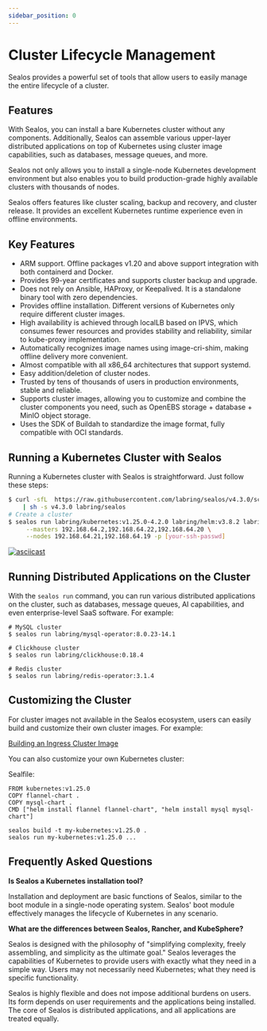 ```yaml
---
sidebar_position: 0
---
```


# Cluster Lifecycle Management

Sealos provides a powerful set of tools that allow users to easily manage the entire lifecycle of a cluster.

## Features

With Sealos, you can install a bare Kubernetes cluster without any components. Additionally, Sealos can assemble various upper-layer distributed applications on top of Kubernetes using cluster image capabilities, such as databases, message queues, and more.

Sealos not only allows you to install a single-node Kubernetes development environment but also enables you to build production-grade highly available clusters with thousands of nodes.

Sealos offers features like cluster scaling, backup and recovery, and cluster release. It provides an excellent Kubernetes runtime experience even in offline environments.

## Key Features

- ARM support. Offline packages v1.20 and above support integration with both containerd and Docker.
- Provides 99-year certificates and supports cluster backup and upgrade.
- Does not rely on Ansible, HAProxy, or Keepalived. It is a standalone binary tool with zero dependencies.
- Provides offline installation. Different versions of Kubernetes only require different cluster images.
- High availability is achieved through localLB based on IPVS, which consumes fewer resources and provides stability and reliability, similar to kube-proxy implementation.
- Automatically recognizes image names using image-cri-shim, making offline delivery more convenient.
- Almost compatible with all x86_64 architectures that support systemd.
- Easy addition/deletion of cluster nodes.
- Trusted by tens of thousands of users in production environments, stable and reliable.
- Supports cluster images, allowing you to customize and combine the cluster components you need, such as OpenEBS storage + database + MinIO object storage.
- Uses the SDK of Buildah to standardize the image format, fully compatible with OCI standards.

## Running a Kubernetes Cluster with Sealos

Running a Kubernetes cluster with Sealos is straightforward. Just follow these steps:

```bash
$ curl -sfL  https://raw.githubusercontent.com/labring/sealos/v4.3.0/scripts/install.sh \
    | sh -s v4.3.0 labring/sealos
# Create a cluster
$ sealos run labring/kubernetes:v1.25.0-4.2.0 labring/helm:v3.8.2 labring/calico:v3.24.1 \
     --masters 192.168.64.2,192.168.64.22,192.168.64.20 \
     --nodes 192.168.64.21,192.168.64.19 -p [your-ssh-passwd]
```

[![asciicast](https://asciinema.org/a/519263.svg)](https://asciinema.org/a/519263?speed=3)

## Running Distributed Applications on the Cluster

With the `sealos run` command, you can run various distributed applications on the cluster, such as databases, message queues, AI capabilities, and even enterprise-level SaaS software. For example:

```shell
# MySQL cluster
$ sealos run labring/mysql-operator:8.0.23-14.1

# Clickhouse cluster
$ sealos run labring/clickhouse:0.18.4

# Redis cluster
$ sealos run labring/redis-operator:3.1.4
```

## Customizing the Cluster

For cluster images not available in the Sealos ecosystem, users can easily build and customize their own cluster images. For example:

[Building an Ingress Cluster Image](/self-hosting/lifecycle-management/quick-start/build-ingress-cluster-image.md)

You can also customize your own Kubernetes cluster:

Sealfile:

```shell
FROM kubernetes:v1.25.0
COPY flannel-chart .
COPY mysql-chart .
CMD ["helm install flannel flannel-chart", "helm install mysql mysql-chart"]
```

```shell
sealos build -t my-kubernetes:v1.25.0 .
sealos run my-kubernetes:v1.25.0 ...
```

## Frequently Asked Questions

**Is Sealos a Kubernetes installation tool?**

Installation and deployment are basic functions of Sealos, similar to the boot module in a single-node operating system. Sealos' boot module effectively manages the lifecycle of Kubernetes in any scenario.

**What are the differences between Sealos, Rancher, and KubeSphere?**

Sealos is designed with the philosophy of "simplifying complexity, freely assembling, and simplicity as the ultimate goal." Sealos leverages the capabilities of Kubernetes to provide users with exactly what they need in a simple way. Users may not necessarily need Kubernetes; what they need is specific functionality.

Sealos is highly flexible and does not impose additional burdens on users. Its form depends on user requirements and the applications being installed. The core of Sealos is distributed applications, and all applications are treated equally.
